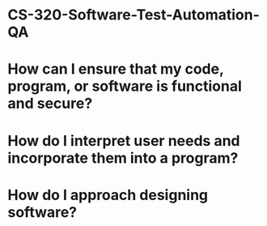 # CS-320-Software-Test-Automation-QA


# How can I ensure that my code, program, or software is functional and secure?


# How do I interpret user needs and incorporate them into a program?


# How do I approach designing software?
